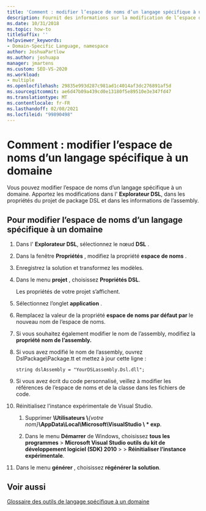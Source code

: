 ```yaml
---
title: 'Comment : modifier l’espace de noms d’un langage spécifique à un domaine'
description: Fournit des informations sur la modification de l’espace de noms d’un langage spécifique à un domaine.
ms.date: 10/31/2018
ms.topic: how-to
titleSuffix: ''
helpviewer_keywords:
- Domain-Specific Language, namespace
author: JoshuaPartlow
ms.author: joshuapa
manager: jmartens
ms.custom: SEO-VS-2020
ms.workload:
- multiple
ms.openlocfilehash: 29835e993d287c981ad1c4014af3dc276891af5d
ms.sourcegitcommit: ae6d47b09a439cd0e13180f5e89510e3e347fd47
ms.translationtype: MT
ms.contentlocale: fr-FR
ms.lasthandoff: 02/08/2021
ms.locfileid: "99890498"
---
```

# <a name="how-to-change-the-namespace-of-a-domain-specific-language"></a>Comment : modifier l’espace de noms d’un langage spécifique à un domaine

Vous pouvez modifier l’espace de noms d’un langage spécifique à un domaine. Apportez les modifications dans l' **Explorateur DSL**, dans les propriétés du projet de package DSL et dans les informations de l’assembly.

## <a name="to-change-the-namespace-of-a-domain-specific-language"></a>Pour modifier l’espace de noms d’un langage spécifique à un domaine

1. Dans l' **Explorateur DSL**, sélectionnez le nœud **DSL** .

2. Dans la fenêtre **Propriétés** , modifiez la propriété **espace de noms** .

3. Enregistrez la solution et transformez les modèles.

4. Dans le menu **projet** , choisissez **Propriétés DSL**.

   Les propriétés de votre projet s’affichent.

5. Sélectionnez l’onglet **application** .

6. Remplacez la valeur de la propriété **espace de noms par défaut par** le nouveau nom de l’espace de noms.

7. Si vous souhaitez également modifier le nom de l’assembly, modifiez la **propriété nom de l’assembly.**

8. Si vous avez modifié le nom de l’assembly, ouvrez DslPackage\Package.tt et mettez à jour cette ligne :

   `string dslAssembly = "YourDSLassembly.Dsl.dll";`

9. Si vous avez écrit du code personnalisé, veillez à modifier les références de l’espace de noms et de la classe dans les fichiers de code.

10. Réinitialisez l’instance expérimentale de Visual Studio.

    1. Supprimer **\Utilisateurs \\**_{votre nom}_**\AppData\Local\Microsoft\VisualStudio \\ \* exp**.

    2. Dans le menu **Démarrer** de Windows, choisissez **tous les programmes**  >  **Microsoft Visual Studio outils du kit de développement logiciel (SDK) 2010**  >    >  **Réinitialiser l’instance expérimentale**.

11. Dans le menu **générer** , choisissez **régénérer la solution**.

## <a name="see-also"></a>Voir aussi

[Glossaire des outils de langage spécifique à un domaine](/previous-versions/bb126564(v=vs.100))
